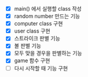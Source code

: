 - [x] main() 에서 실행할 class 작성
- [x] random number 만드는 기능
- [x] computer class 구현
- [x] user class 구현
- [x] 스트라이크 판별 기능
- [x] 볼 판별 기능
- [x] 모두 맞을 경우을 판별하는 기능
- [x] game 함수 구현
- [ ] 다시 시작할 때 기능 구현